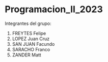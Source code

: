 # Programacion_II_2023

Integrantes del grupo: 
  1) FREYTES    Felipe 
  2) LOPEZ      Juan Cruz  
  3) SAN JUAN   Facundo 
  4) SARACHO    Franco 
  5) ZANDER     Matt
